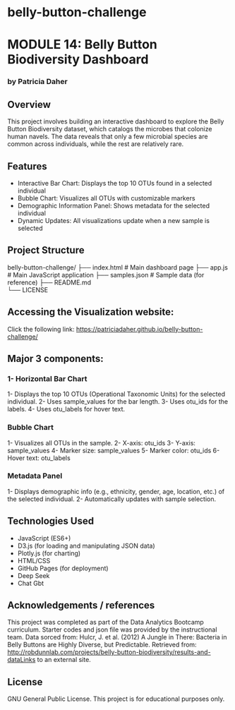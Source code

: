 # belly-button-challenge

# MODULE 14: Belly Button Biodiversity Dashboard

### by Patricia Daher

## Overview
This project involves building an interactive dashboard to explore the Belly Button Biodiversity dataset, which catalogs the microbes that colonize human navels. The data reveals that only a few microbial species are common across individuals, while the rest are relatively rare.

## Features
- Interactive Bar Chart: Displays the top 10 OTUs found in a selected individual
- Bubble Chart: Visualizes all OTUs with customizable markers
- Demographic Information Panel: Shows metadata for the selected individual
- Dynamic Updates: All visualizations update when a new sample is selected

## Project Structure

belly-button-challenge/
├── index.html          # Main dashboard page
├── app.js              # Main JavaScript application
├── samples.json        # Sample data (for reference)
├── README.md  
└── LICENSE 

## Accessing the Visualization website:
Click the following link:
https://patriciadaher.github.io/belly-button-challenge/

## Major 3 components: 
### 1- Horizontal Bar Chart
1- Displays the top 10 OTUs (Operational Taxonomic Units) for the selected individual.
2- Uses sample_values for the bar length.
3- Uses otu_ids for the labels.
4- Uses otu_labels for hover text.

### Bubble Chart
1- Visualizes all OTUs in the sample.
2- X-axis: otu_ids
3- Y-axis: sample_values
4- Marker size: sample_values
5- Marker color: otu_ids
6- Hover text: otu_labels

### Metadata Panel
1- Displays demographic info (e.g., ethnicity, gender, age, location, etc.) of the selected individual.
2- Automatically updates with sample selection.

## Technologies Used
- JavaScript (ES6+)
- D3.js (for loading and manipulating JSON data)
- Plotly.js (for charting)
- HTML/CSS
- GitHub Pages (for deployment)
- Deep Seek
- Chat Gbt

## Acknowledgements / references
This project was completed as part of the Data Analytics Bootcamp curriculum. 
Starter codes and json file was provided by the instructional team.
Data sorced from:
Hulcr, J. et al. (2012) A Jungle in There: Bacteria in Belly Buttons are Highly Diverse, but Predictable. Retrieved from: http://robdunnlab.com/projects/belly-button-biodiversity/results-and-dataLinks to an external site.

## License
GNU General Public License.
This project is for educational purposes only.